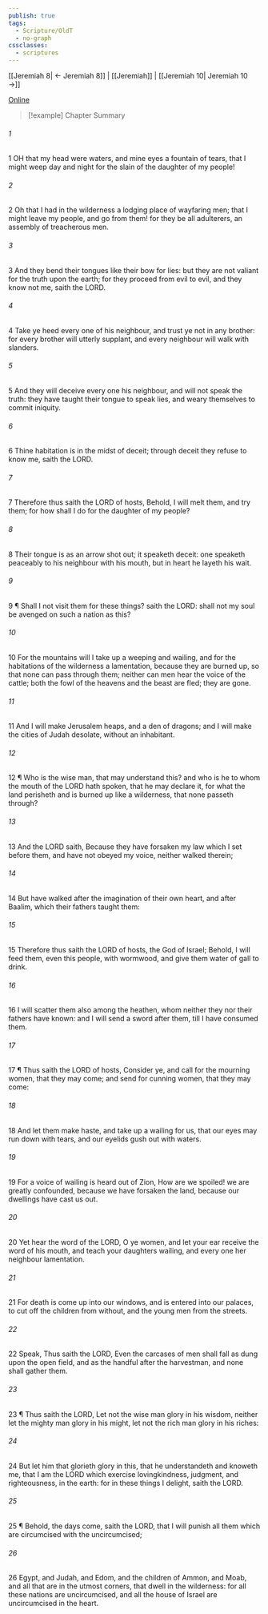 ```yaml
---
publish: true
tags:
  - Scripture/OldT
  - no-graph
cssclasses:
  - scriptures
---
```

[[Jeremiah 8| ← Jeremiah 8]] | [[Jeremiah]] | [[Jeremiah 10| Jeremiah 10 →]]

[Online](https://churchofjesuschrist.org/study/scriptures/ot/jer/9?lang=eng)

>[!example] Chapter Summary
>
###### 1
1 OH that my head were waters, and mine eyes a fountain of tears, that I might weep day and night for the slain of the daughter of my people!
###### 2
2 Oh that I had in the wilderness a lodging place of wayfaring men; that I might leave my people, and go from them!  for they be all adulterers, an assembly of treacherous men.
###### 3
3 And they bend their tongues like their bow for lies: but they are not valiant for the truth upon the earth; for they proceed from evil to evil, and they know not me, saith the LORD.
###### 4
4 Take ye heed every one of his neighbour, and trust ye not in any brother: for every brother will utterly supplant, and every neighbour will walk with slanders.
###### 5
5 And they will deceive every one his neighbour, and will not speak the truth: they have taught their tongue to speak lies, and weary themselves to commit iniquity.
###### 6
6 Thine habitation is in the midst of deceit; through deceit they refuse to know me, saith the LORD.
###### 7
7 Therefore thus saith the LORD of hosts, Behold, I will melt them, and try them; for how shall I do for the daughter of my people?
###### 8
8 Their tongue is as an arrow shot out; it speaketh deceit: one speaketh peaceably to his neighbour with his mouth, but in heart he layeth his wait.
###### 9
9 ¶ Shall I not visit them for these things?  saith the LORD: shall not my soul be avenged on such a nation as this?
###### 10
10 For the mountains will I take up a weeping and wailing, and for the habitations of the wilderness a lamentation, because they are burned up, so that none can pass through them; neither can men hear the voice of the cattle; both the fowl of the heavens and the beast are fled; they are gone.
###### 11
11 And I will make Jerusalem heaps, and a den of dragons; and I will make the cities of Judah desolate, without an inhabitant.
###### 12
12 ¶ Who is the wise man, that may understand this?  and who is he to whom the mouth of the LORD hath spoken, that he may declare it, for what the land perisheth and is burned up like a wilderness, that none passeth through?
###### 13
13 And the LORD saith, Because they have forsaken my law which I set before them, and have not obeyed my voice, neither walked therein;
###### 14
14 But have walked after the imagination of their own heart, and after Baalim, which their fathers taught them:
###### 15
15 Therefore thus saith the LORD of hosts, the God of Israel; Behold, I will feed them, even this people, with wormwood, and give them water of gall to drink.
###### 16
16 I will scatter them also among the heathen, whom neither they nor their fathers have known: and I will send a sword after them, till I have consumed them.
###### 17
17 ¶ Thus saith the LORD of hosts, Consider ye, and call for the mourning women, that they may come; and send for cunning women, that they may come:
###### 18
18 And let them make haste, and take up a wailing for us, that our eyes may run down with tears, and our eyelids gush out with waters.
###### 19
19 For a voice of wailing is heard out of Zion, How are we spoiled!  we are greatly confounded, because we have forsaken the land, because our dwellings have cast us out.
###### 20
20 Yet hear the word of the LORD, O ye women, and let your ear receive the word of his mouth, and teach your daughters wailing, and every one her neighbour lamentation.
###### 21
21 For death is come up into our windows, and is entered into our palaces, to cut off the children from without, and the young men from the streets.
###### 22
22 Speak, Thus saith the LORD, Even the carcases of men shall fall as dung upon the open field, and as the handful after the harvestman, and none shall gather them.
###### 23
23 ¶ Thus saith the LORD, Let not the wise man glory in his wisdom, neither let the mighty man glory in his might, let not the rich man glory in his riches:
###### 24
24 But let him that glorieth glory in this, that he understandeth and knoweth me, that I am the LORD which exercise lovingkindness, judgment, and righteousness, in the earth: for in these things I delight, saith the LORD.
###### 25
25 ¶ Behold, the days come, saith the LORD, that I will punish all them which are circumcised with the uncircumcised;
###### 26
26 Egypt, and Judah, and Edom, and the children of Ammon, and Moab, and all that are in the utmost corners, that dwell in the wilderness: for all these nations are uncircumcised, and all the house of Israel are uncircumcised in the heart.



